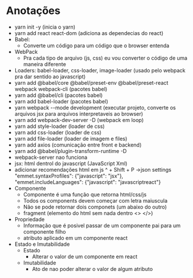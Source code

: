 # Anotações
- yarn init -y (inicia o yarn)
- yarn add react react-dom (adiciona as dependecias do react)
- Babel:
    - Converte um código para um código que o browser entenda
- WebPack
    - Pra cada tipo de arquivo (js, css) eu vou converter o código de uma maneira diferente
- Loaders: babel-loader, css-loader, image-loader (usado pelo webpack pra dar sentido ao javascript)
- yarn add @babel/core @babel/preset-env @babel/preset-react webpack webpack-cli (pacotes babel)
- yarn add @babel/cli (pacotes babel)
- yarn add babel-loader (pacotes babel)
- yarn webpack --mode development (executar projeto, converte os arquivos jsx para arquivos interpretaveis ao browser)
- yarn add webpack-dev-server -D (webpack em loop)
- yarn add style-loader (loader de css)
- yarn add css-loader (loader de css)
- yarn add file-loader (loader de imagem e files)
- yarn add axios (comunicação entre front e backend)
- yarn add @babel/plugin-transform-runtime -D
- webpack-server nao funciona
- jsx: html dentrol do javascript (JavaScript Xml)
- adicionar recomendações html em js
    ^ + Shift + P ->json settings
    "emmet.syntaxProfiles": {"javascript": "jsx"},
    "emmet.includeLanguages": {"javascript": "javascriptreact"}
- Componente
    - Componente é uma função que retorna html/css/js
    - Todos os components devem começar com letra maiuscula
    - Não se pode retornar dois componets (um abaixo do outro)
    - fragment (elemento do html sem nada dentro <> </>)
- Propriedade
    - Informação que é posivel passar de um componente pai para um componente filho
    - atributo aplicado em um componente react
- Estado e Imutabilidade
    - Estado
        - Alterar o valor de um componente em react
    - Imutabilidade
        - Ato de nao poder alterar o valor de algum atributo
